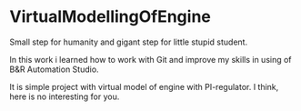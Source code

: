 # VirtualModellingOfEngine
Small step for humanity and gigant step for little stupid student.

In this work i learned how to work with Git and improve my skills in using of B&R Automation Studio.

It is simple project with virtual model of engine with PI-regulator.
I think, here is no interesting for you.
